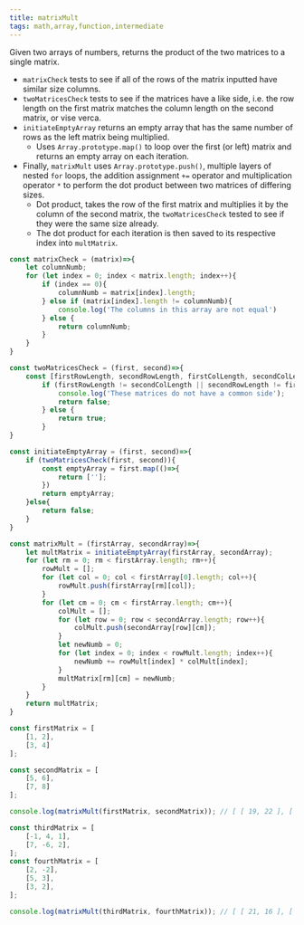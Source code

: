 ```yaml
---
title: matrixMult
tags: math,array,function,intermediate
---
```


Given two arrays of numbers, returns the product of the two matrices to a single matrix.

- `matrixCheck` tests to see if all of the rows of the matrix inputted have similar size columns.
- `twoMatricesCheck` tests to see if the matrices have a like side, i.e. the row length on the first matrix matches the column length on the second matrix, or vise verca.
- `initiateEmptyArray` returns an empty array that has the same number of rows as the left matrix being multiplied.
  - Uses `Array.prototype.map()` to loop over the first (or left) matrix and returns an empty array on each iteration.
- Finally, `matrixMult` uses `Array.prototype.push()`, multiple layers of nested `for` loops, the addition assignment `+=` operator and multiplication operator `*` to perform the dot product between two matrices of differing sizes.
  - Dot product, takes the row of the first matrix and multiplies it by the column of the second matrix, the `twoMatricesCheck` tested to see if they were the same size already.
  - The dot product for each iteration is then saved to its respective index into `multMatrix`.
```js
const matrixCheck = (matrix)=>{
    let columnNumb;
    for (let index = 0; index < matrix.length; index++){
        if (index == 0){
            columnNumb = matrix[index].length;
        } else if (matrix[index].length != columnNumb){
            console.log('The columns in this array are not equal')
        } else {
            return columnNumb;
        }
    }
}

const twoMatricesCheck = (first, second)=>{
    const [firstRowLength, secondRowLength, firstColLength, secondColLength] = [first.length, second.length, matrixCheck(first), matrixCheck(second)];
        if (firstRowLength != secondColLength || secondRowLength != firstColLength){
            console.log('These matrices do not have a common side');
            return false;
        } else {
            return true;
        }
}

const initiateEmptyArray = (first, second)=>{
    if (twoMatricesCheck(first, second)){
        const emptyArray = first.map(()=>{
            return [''];
        })
        return emptyArray;
    }else{
        return false;
    }
}

const matrixMult = (firstArray, secondArray)=>{
    let multMatrix = initiateEmptyArray(firstArray, secondArray);
    for (let rm = 0; rm < firstArray.length; rm++){
        rowMult = [];
        for (let col = 0; col < firstArray[0].length; col++){
            rowMult.push(firstArray[rm][col]);
        }
        for (let cm = 0; cm < firstArray.length; cm++){
            colMult = [];
            for (let row = 0; row < secondArray.length; row++){
                colMult.push(secondArray[row][cm]);
            }
            let newNumb = 0;
            for (let index = 0; index < rowMult.length; index++){
                newNumb += rowMult[index] * colMult[index];
            }
            multMatrix[rm][cm] = newNumb;
        }
    }
    return multMatrix;
}
```

```js
const firstMatrix = [
    [1, 2],
    [3, 4]
];

const secondMatrix = [
    [5, 6],
    [7, 8]
];

console.log(matrixMult(firstMatrix, secondMatrix)); // [ [ 19, 22 ], [ 43, 50 ] ]

const thirdMatrix = [
    [-1, 4, 1],
    [7, -6, 2],
];
const fourthMatrix = [
    [2, -2],
    [5, 3],
    [3, 2],
];

console.log(matrixMult(thirdMatrix, fourthMatrix)); // [ [ 21, 16 ], [ -10, -28 ] ]
```
